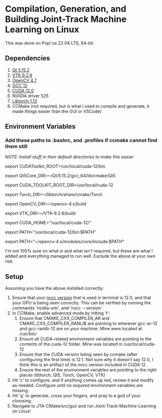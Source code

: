 # Compilation, Generation, and Building Joint-Track Machine Learning on Linux

This was done on Pop! os 22.04 LTS, 64-bit

## Dependencies

1. [Qt 5.15.2](https://doc.qt.io/qt-5/gettingstarted.html)
2. [VTK 9.2.6](https://vtk.org/download/)
3. [OpenCV 4.7](https://docs.opencv.org/4.x/d7/d9f/tutorial_linux_install.html)
4. [GCC 12](https://itslinuxfoss.com/install-gcc-ubuntu-22-04/#2)
5. [CUDA 12.0](https://developer.nvidia.com/cuda-12-0-0-download-archive)
6. NVIDIA driver 525
7. [Libtorch 1.13](https://pytorch.org/get-started/locally/)
8. CCMake (not required, but is what I used to compile and generate, it made things easier than the GUI or VSCode)

## Environment Variables

### Add these paths to .bashrc, and .profiles if ccmake cannot find them still

*NOTE: Install stuff in their default directories to make this easier*

export CUDAToolkit_ROOT=/usr/local/cuda-12/bin

export Qt5Core_DIR=\~/Qt/5.15.2/gcc_64/lib/cmake/Qt5

export CUDA_TOOLKIT_ROOT_DIR=/usr/local/cuda-12

export Torch_DIR=\~/libtorch/share/cmake/Torch

export OpenCV_DIR=\~/opencv-4.x/build

export VTK_DIR=\~/VTK-9.2.6/build

export CUDA_HOME="/usr/local/cuda-12/"

export PATH="/usr/local/cuda-12/bin:$PATH"

export PATH="~/opencv-4.x/modules/core/include:$PATH"


I'm not 100% sure on what *is* and what *isn't* required, but these are what I added and everything managed to run well. Exclude the above at your own risk.

## Setup

Assuming you have the above installed correctly:

1. Ensure that your [nvcc version](https://linuxhint.com/update_alternatives_ubuntu/) that is used in terminal is 12.0, and that your GPU is being seen correctly. This can be verified by running the commands 'nvidia-smi', and 'nvcc --version'.
2. In CCMake, enable advanced mode by hitting 't': 
    1. Ensure that CMAKE_CXX_COMPILER_AR and CMAKE_CXX_COMPILER_RANLIB are pointing to wherever gcc-ar-12 and gcc-ranlib-12 are on your machine. Mine were located at /usr/bin/
    2. Ensure all CUDA-related environment variables are pointing to the contents of the cuda-12 folder. Mine was located in /usr/local/cuda-12
    3. Ensure that the CUDA version being seen by ccmake (after configuring the first time) is 12.1. Not sure why it doesn't say 12.0, I think this is an artifact of the nvcc version included in CUDA 12.
    4. Ensure the rest of the environment variables are pointing to the right places (libtorch, Qt5, Torch, OpenCV, VTK)
3. Hit 'c' to configure, and if anything comes up red, review it and modify as needed. Configure until no *required* environment variables are missing.
4. Hit 'g' to generate, cross your fingers, and pray to a god of your choosing. 
5. Navigate to JTA-CMake/src/gui/ and run Joint-Track-Machine-Learning on Linux!

